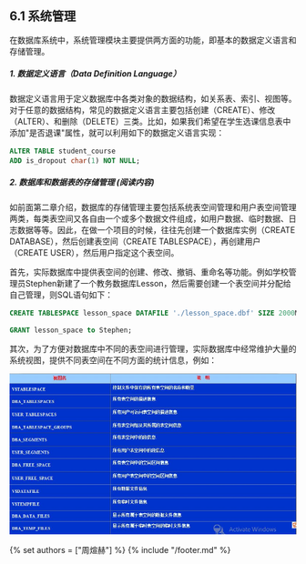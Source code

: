 ## 6.1 系统管理

在数据库系统中，系统管理模块主要提供两方面的功能，即基本的数据定义语言和存储管理。

##### 1. 数据定义语言（Data Definition Language）

数据定义语言用于定义数据库中各类对象的数据结构，如关系表、索引、视图等。对于任意的数据结构，常见的数据定义语言主要包括创建（CREATE）、修改（ALTER）、和删除（DELETE）三类。比如，如果我们希望在学生选课信息表中添加"是否退课"属性，就可以利用如下的数据定义语言实现：

```SQL
ALTER TABLE student_course
ADD is_dropout char(1) NOT NULL;
```

##### 2. 数据库和数据表的存储管理 (阅读内容)

如前面第二章介绍，数据库的存储管理主要包括系统表空间管理和用户表空间管理两类，每类表空间又各自由一个或多个数据文件组成，如用户数据、临时数据、日志数据等等。因此，在做一个项目的时候，往往先创建一个数据库实例（CREATE DATABASE），然后创建表空间（CREATE TABLESPACE），再创建用户（CREATE USER），然后用户指定这个表空间。

首先，实际数据库中提供表空间的创建、修改、撤销、重命名等功能。例如学校管理员Stephen新建了一个教务数据库Lesson，然后需要创建一个表空间并分配给自己管理，则SQL语句如下：


```SQL
CREATE TABLESPACE lesson_space DATAFILE './lesson_space.dbf' SIZE 2000M;
```

```SQL
GRANT lesson_space to Stephen;
```


其次，为了方便对数据库中不同的表空间进行管理，实际数据库中经常维护大量的系统视图，提供不同表空间在不同方面的统计信息，例如：

![structure](sys-view.jpeg)




{% set authors = ["周煊赫"] %}
{% include "/footer.md" %}

